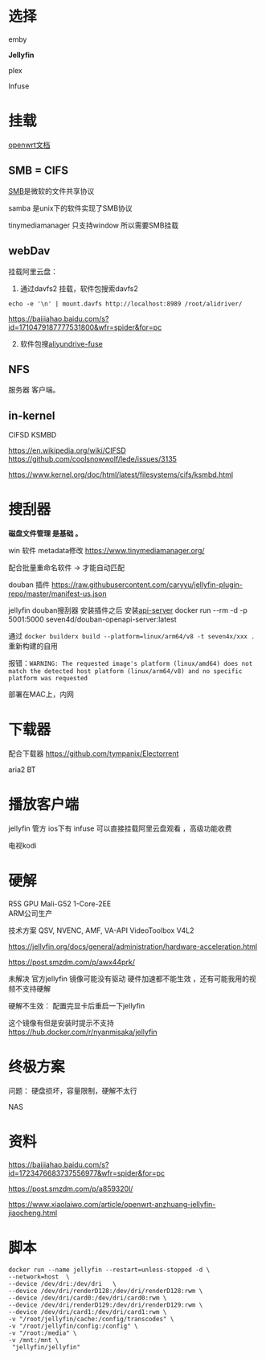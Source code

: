 
# 选择

emby

 **Jellyfin**

plex

Infuse

 
# 挂载
[openwrt文档](https://openwrt.org/docs/guide-user/services/nas/start)
## SMB = CIFS


[SMB](https://zh.wikipedia.org/wiki/%E4%BC%BA%E6%9C%8D%E5%99%A8%E8%A8%8A%E6%81%AF%E5%8D%80%E5%A1%8A)是微软的文件共享协议

samba 是unix下的软件实现了SMB协议


tinymediamanager 只支持window 所以需要SMB挂载 


##  webDav
挂载阿里云盘：

1. 通过davfs2 挂载，软件包搜索davfs2

`echo -e '\n' | mount.davfs http://localhost:8989 /root/alidriver/`

https://baijiahao.baidu.com/s?id=1710479187777531800&wfr=spider&for=pc

2. 软件包搜[aliyundrive-fuse](https://github.com/messense/aliyundrive-fuse)



## NFS 
服务器 客户端。


## in-kernel 

CIFSD  KSMBD

https://en.wikipedia.org/wiki/CIFSD
https://github.com/coolsnowwolf/lede/issues/3135

https://www.kernel.org/doc/html/latest/filesystems/cifs/ksmbd.html


# 搜刮器


**磁盘文件管理 是基础 。**



win 软件 metadata修改
https://www.tinymediamanager.org/


配合批量重命名软件 -> 才能自动匹配

douban 插件
https://raw.githubusercontent.com/caryyu/jellyfin-plugin-repo/master/manifest-us.json


jellyfin douban搜刮器
安装插件之后 安装[api-server](https://github.com/caryyu/douban-openapi-server)
docker run --rm -d -p 5001:5000 seven4d/douban-openapi-server:latest

通过 `docker builderx build --platform=linux/arm64/v8 -t seven4x/xxx .`重新构建的自用

报错：`WARNING: The requested image's platform (linux/amd64) does not match the detected host platform (linux/arm64/v8) and no specific platform was requested`

部署在MAC上，内网 

# 下载器 

配合下载器
https://github.com/tympanix/Electorrent


aria2
BT

# 播放客户端

jellyfin 管方
ios下有 infuse 可以直接挂载阿里云盘观看 ，高级功能收费

电视kodi

# 硬解

R5S
GPU Mali-G52 1-Core-2EE  
ARM公司生产

技术方案
QSV, NVENC, AMF, VA-API
VideoToolbox
V4L2

https://jellyfin.org/docs/general/administration/hardware-acceleration.html


https://post.smzdm.com/p/awx44prk/



未解决
官方jellyfin 镜像可能没有驱动 硬件加速都不能生效 ，还有可能我用的视频不支持硬解

硬解不生效： 配置完显卡后重启一下jellyfin


这个镜像有但是安装时提示不支持
https://hub.docker.com/r/nyanmisaka/jellyfin 



# 终极方案

问题： 硬盘损坏，容量限制，硬解不太行

NAS


# 资料
https://baijiahao.baidu.com/s?id=1723476683737556977&wfr=spider&for=pc

https://post.smzdm.com/p/a859320l/

https://www.xiaolaiwo.com/article/openwrt-anzhuang-jellyfin-jiaocheng.html

# 脚本

 

```
docker run --name jellyfin --restart=unless-stopped -d \
--network=host  \
--device /dev/dri:/dev/dri   \
--device /dev/dri/renderD128:/dev/dri/renderD128:rwm \
--device /dev/dri/card0:/dev/dri/card0:rwm \
--device /dev/dri/renderD129:/dev/dri/renderD129:rwm \
--device /dev/dri/card1:/dev/dri/card1:rwm \
-v "/root/jellyfin/cache:/config/transcodes" \
-v "/root/jellyfin/config:/config" \
-v "/root:/media" \
-v /mnt:/mnt \
 "jellyfin/jellyfin"
```

